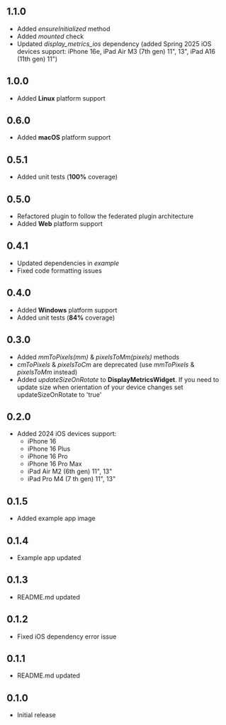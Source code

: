 ## 1.1.0
* Added *ensureInitialized* method
* Added *mounted* check
* Updated *display_metrics_ios* dependency (added Spring 2025 iOS devices support: iPhone 16e, iPad Air M3 (7th gen) 11", 13", iPad A16 (11th gen) 11")

## 1.0.0
* Added **Linux** platform support

## 0.6.0
* Added **macOS** platform support

## 0.5.1
* Added unit tests (**100%** coverage)

## 0.5.0
* Refactored plugin to follow the federated plugin architecture
* Added **Web** platform support

## 0.4.1
* Updated dependencies in *example*
* Fixed code formatting issues

## 0.4.0
* Added **Windows** platform support
* Added unit tests (**84%** coverage)

## 0.3.0
* Added *mmToPixels(mm)* & *pixelsToMm(pixels)* methods
* *cmToPixels* & *pixelsToCm* are deprecated (use *mmToPixels* & *pixelsToMm* instead)
* Added *updateSizeOnRotate* to **DisplayMetricsWidget**. If you need to update size when orientation of your device changes set updateSizeOnRotate to 'true'

## 0.2.0
* Added 2024 iOS devices support:
  * iPhone 16
  * iPhone 16 Plus
  * iPhone 16 Pro
  * iPhone 16 Pro Max
  * iPad Air M2 (6th gen) 11", 13"
  * iPad Pro M4 (7 th gen) 11", 13"

## 0.1.5
* Added example app image

## 0.1.4
* Example app updated

## 0.1.3
* README.md updated

## 0.1.2
* Fixed iOS dependency error issue

## 0.1.1
* README.md updated

## 0.1.0
* Initial release
